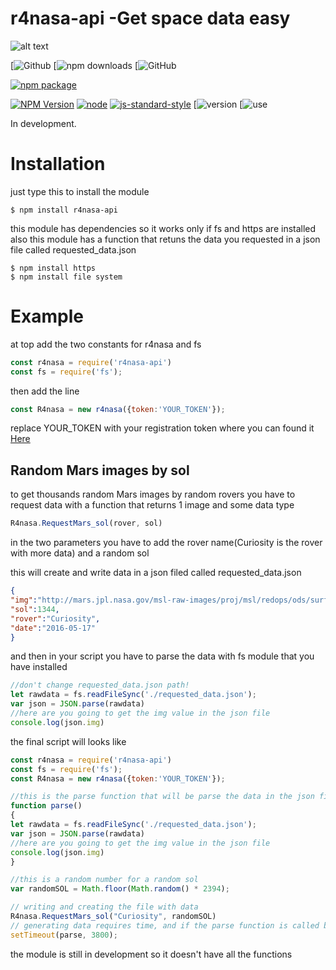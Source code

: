 

# r4nasa-api -Get space data easy
![alt text](http://r4yan.ga/r4nasa-api.png)

[![Github](https://img.shields.io/badge/GITHUB-link--Repository-blue.svg?logo=github&link=https://github.com/R4yGM/r4nasa-api&style=for-the-badge)
[![npm downloads](https://img.shields.io/npm/dt/r4nasa-api.svg?color=blue&logo=R4y&logoColor=blue&style=popout)
[![GitHub](https://img.shields.io/github/stars/R4yGM/r4nasa-api.svg?style=social)

[![npm package](https://nodei.co/npm/r4nasa-api.png?downloads=true&downloadRank=true&stars=true)](https://nodei.co/npm/r4nasa-api/)


[![NPM Version](https://img.shields.io/npm/v/r4nasa-api.svg?style=flat-square)](https://www.npmjs.com/package/r4nasa-api)
[![node](https://img.shields.io/node/v/telegraf.svg?style=flat-square)](https://www.npmjs.com/package/r4nasa-api)
[![js-standard-style](https://img.shields.io/badge/code%20style-standard-brightgreen.svg?style=flat-square)](http://standardjs.com/)
[![version](https://img.shields.io/badge/r4nasa--api-v1.0.4-blue.svg)
[![use](https://img.shields.io/badge/dependencies-https-important.svg)


In development.

# Installation
just type this to install the module
```shell
$ npm install r4nasa-api
```
this module has dependencies so it works only if fs and https are installed also this module has a function that retuns the data you requested in a json file called requested_data.json
```shell
$ npm install https
$ npm install file system
```
# Example
at top add the two constants for r4nasa and fs
```JavaScript
const r4nasa = require('r4nasa-api')
const fs = require('fs');
```
then add the line
```JavaScript
const R4nasa = new r4nasa({token:'YOUR_TOKEN'});
```
replace YOUR_TOKEN with your registration token where you can found it [Here](https://api.nasa.gov/index.html#apply-for-an-api-key)

## Random Mars images by sol
  to get thousands random Mars images by random rovers you have to request data with a function that returns 1 image and some data type
  ```JavaScript
R4nasa.RequestMars_sol(rover, sol)
```
in the two parameters you have to add the rover name(Curiosity is the rover with more data) and a random sol


this will create and write data in a json filed called requested_data.json
  ```Json
{
"img":"http://mars.jpl.nasa.gov/msl-raw-images/proj/msl/redops/ods/surface/sol/01344/opgs/edr/fcam/FRB_516810721EDR_F0541238FHAZ00304M_.JPG",
"sol":1344,
"rover":"Curiosity",
"date":"2016-05-17"
}
```
and then in your script you have to parse the data with fs module that you have installed

  ```JavaScript
  //don't change requested_data.json path!
let rawdata = fs.readFileSync('./requested_data.json');  
var json = JSON.parse(rawdata)
//here are you going to get the img value in the json file 
console.log(json.img)
```
the final script will looks like
```JavaScript
const r4nasa = require('r4nasa-api')
const fs = require('fs');
const R4nasa = new r4nasa({token:'YOUR_TOKEN'});

//this is the parse function that will be parse the data in the json file
function parse()
{
let rawdata = fs.readFileSync('./requested_data.json');  
var json = JSON.parse(rawdata)
//here are you going to get the img value in the json file
console.log(json.img)
}

//this is a random number for a random sol
var randomSOL = Math.floor(Math.random() * 2394);

// writing and creating the file with data
R4nasa.RequestMars_sol("Curiosity", randomSOL)
// generating data requires time, and if the parse function is called before RequestMars_sol finish this will return an error 
setTimeout(parse, 3800);

```
the module is still in development so it doesn't have all the functions


